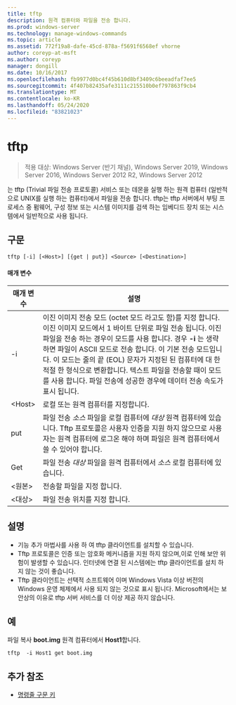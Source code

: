 ```yaml
---
title: tftp
description: 원격 컴퓨터와 파일을 전송 합니다.
ms.prod: windows-server
ms.technology: manage-windows-commands
ms.topic: article
ms.assetid: 772f19a8-dafe-45cd-878a-f5691f6568ef vhorne
author: coreyp-at-msft
ms.author: coreyp
manager: dongill
ms.date: 10/16/2017
ms.openlocfilehash: fb9977d0bc4f45b610d8bf3409c6beeadfaf7ee5
ms.sourcegitcommit: 4f407b82435afe3111c215510b0ef797863f9cb4
ms.translationtype: MT
ms.contentlocale: ko-KR
ms.lasthandoff: 05/24/2020
ms.locfileid: "83821023"
---
```

# <a name="tftp"></a>tftp

> 적용 대상: Windows Server (반기 채널), Windows Server 2019, Windows Server 2016, Windows Server 2012 R2, Windows Server 2012

는 tftp (Trivial 파일 전송 프로토콜) 서비스 또는 데몬을 실행 하는 원격 컴퓨터 (일반적으로 UNIX를 실행 하는 컴퓨터)에서 파일을 전송 합니다. tftp는 tftp 서버에서 부팅 프로세스 중 펌웨어, 구성 정보 또는 시스템 이미지를 검색 하는 임베디드 장치 또는 시스템에서 일반적으로 사용 됩니다.

## <a name="syntax"></a>구문
```
tftp [-i] [<Host>] [{get | put}] <Source> [<Destination>]
```

#### <a name="parameters"></a>매개 변수
|매개 변수|설명|
|-------|--------|
|-i|이진 이미지 전송 모드 (octet 모드 라고도 함)를 지정 합니다. 이진 이미지 모드에서 1 바이트 단위로 파일 전송 됩니다. 이진 파일을 전송 하는 경우이 모드를 사용 합니다. 경우 **-i** 는 생략 하면 파일이 ASCII 모드로 전송 합니다. 이 기본 전송 모드입니다. 이 모드는 줄의 끝 (EOL) 문자가 지정된 된 컴퓨터에 대 한 적절 한 형식으로 변환합니다. 텍스트 파일을 전송할 때이 모드를 사용 합니다. 파일 전송에 성공한 경우에 데이터 전송 속도가 표시 됩니다.|
|\<Host\>|로컬 또는 원격 컴퓨터를 지정합니다.|
|put|파일 전송 *소스* 파일을 로컬 컴퓨터에 *대상* 원격 컴퓨터에 있습니다. Tftp 프로토콜은 사용자 인증을 지원 하지 않으므로 사용자는 원격 컴퓨터에 로그온 해야 하며 파일은 원격 컴퓨터에서 쓸 수 있어야 합니다.|
|Get|파일 전송 *대상* 파일을 원격 컴퓨터에서 *소스* 로컬 컴퓨터에 있습니다.|
|\<원본\>|전송할 파일을 지정 합니다.|
|\<대상\>|파일 전송 위치를 지정 합니다.|

## <a name="remarks"></a>설명
-   기능 추가 마법사를 사용 하 여 tftp 클라이언트를 설치할 수 있습니다.
-   Tftp 프로토콜은 인증 또는 암호화 메커니즘을 지원 하지 않으며,이로 인해 보안 위험이 발생할 수 있습니다. 인터넷에 연결 된 시스템에는 tftp 클라이언트를 설치 하지 않는 것이 좋습니다.
-   Tftp 클라이언트는 선택적 소프트웨어 이며 Windows Vista 이상 버전의 Windows 운영 체제에서 사용 되지 않는 것으로 표시 됩니다. Microsoft에서는 보안상의 이유로 tftp 서버 서비스를 더 이상 제공 하지 않습니다.

## <a name="examples"></a>예
파일 복사 **boot.img** 원격 컴퓨터에서 **Host1**합니다.
```
tftp  -i Host1 get boot.img
```

## <a name="additional-references"></a>추가 참조
- [명령줄 구문 키](command-line-syntax-key.md)
